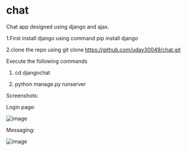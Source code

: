 # chat

Chat app designed using django and ajax.

1.First install django using command pip install django

2.clone the repo using git clone https://github.com/uday30049/chat.git

Execute the following commands

1. cd djangochat

2. python manage.py runserver

Screenshots:

Login page:

![image](https://github.com/uday30049/chat/assets/112474023/56c3d49a-38cd-4491-b437-8999e750f254)


Messaging:

![image](https://github.com/uday30049/chat/assets/112474023/d4b2bbc6-29b5-47f1-8ee9-8928864a1c73)



